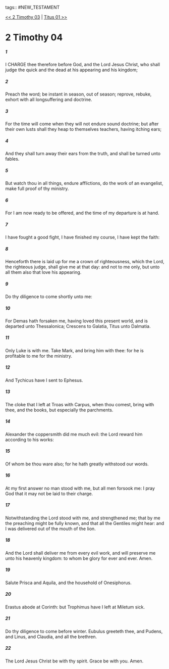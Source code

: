 tags:: #NEW_TESTAMENT

[<< 2 Timothy 03](NEW_TESTAMENT/16_2_Timothy/2_Timothy_03.md) | [Titus 01 >>](NEW_TESTAMENT/17_Titus/Titus_01.md)

# 2 Timothy 04

##### 1

I CHARGE thee therefore before God, and the Lord Jesus Christ, who shall judge the quick and the dead at his appearing and his kingdom;

##### 2

Preach the word; be instant in season, out of season; reprove, rebuke, exhort with all longsuffering and doctrine.

##### 3

For the time will come when they will not endure sound doctrine; but after their own lusts shall they heap to themselves teachers, having itching ears;

##### 4

And they shall turn away their ears from the truth, and shall be turned unto fables.

##### 5

But watch thou in all things, endure afflictions, do the work of an evangelist, make full proof of thy ministry.

##### 6

For I am now ready to be offered, and the time of my departure is at hand.

##### 7

I have fought a good fight, I have finished my course, I have kept the faith:

##### 8

Henceforth there is laid up for me a crown of righteousness, which the Lord, the righteous judge, shall give me at that day: and not to me only, but unto all them also that love his appearing.

##### 9

Do thy diligence to come shortly unto me:

##### 10

For Demas hath forsaken me, having loved this present world, and is departed unto Thessalonica; Crescens to Galatia, Titus unto Dalmatia.

##### 11

Only Luke is with me. Take Mark, and bring him with thee: for he is profitable to me for the ministry.

##### 12

And Tychicus have I sent to Ephesus.

##### 13

The cloke that I left at Troas with Carpus, when thou comest, bring with thee, and the books, but especially the parchments.

##### 14

Alexander the coppersmith did me much evil: the Lord reward him according to his works:

##### 15

Of whom be thou ware also; for he hath greatly withstood our words.

##### 16

At my first answer no man stood with me, but all men forsook me: I pray God that it may not be laid to their charge.

##### 17

Notwithstanding the Lord stood with me, and strengthened me; that by me the preaching might be fully known, and that all the Gentiles might hear: and I was delivered out of the mouth of the lion.

##### 18

And the Lord shall deliver me from every evil work, and will preserve me unto his heavenly kingdom: to whom be glory for ever and ever. Amen.

##### 19

Salute Prisca and Aquila, and the household of Onesiphorus.

##### 20

Erastus abode at Corinth: but Trophimus have I left at Miletum sick.

##### 21

Do thy diligence to come before winter. Eubulus greeteth thee, and Pudens, and Linus, and Claudia, and all the brethren.

##### 22

The Lord Jesus Christ be with thy spirit. Grace be with you. Amen.
